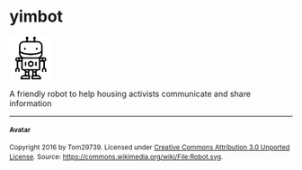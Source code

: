 # yimbot

<img src="Robot.svg" alt="yimbot's avatar" width="15%" height="15%">

A friendly robot to help housing activists communicate and share information

---

<small>
<b>Avatar</b>

Copyright 2016 by Tom29739. Licensed under [Creative Commons  Attribution 3.0 Unported License](https://creativecommons.org/licenses/by/3.0/deed.en]). Source: https://commons.wikimedia.org/wiki/File:Robot.svg.
</small>
